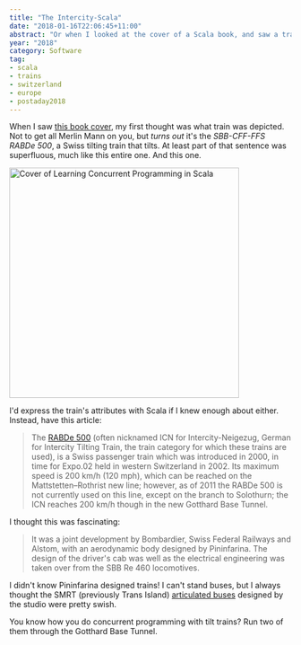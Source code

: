 ```yaml
---
title: "The Intercity-Scala"
date: "2018-01-16T22:06:45+11:00"
abstract: "Or when I looked at the cover of a Scala book, and saw a train."
year: "2018"
category: Software
tag:
- scala
- trains
- switzerland
- europe
- postaday2018
---
```

When I saw [this book cover], my first thought was what train was depicted. Not to get all Merlin Mann on you, but *turns out* it's the *SBB-CFF-FFS RABDe 500*, a Swiss tilting train that tilts. At least part of that sentence was superfluous, much like this entire one. And this one.

<p><img src="https://rubenerd.com/files/2018/concurrent-scala@1x.jpg" srcset="https://rubenerd.com/files/2018/concurrent-scala@1x.jpg 1x, https://rubenerd.com/files/2018/concurrent-scala@2x.jpg 2x" alt="Cover of Learning Concurrent Programming in Scala" style="width:410px" /></p>

I'd express the train's attributes with Scala if I knew enough about either. Instead, have this article:

> The [RABDe 500] (often nicknamed ICN for Intercity-Neigezug, German for Intercity Tilting Train, the train category for which these trains are used), is a Swiss passenger train which was introduced in 2000, in time for Expo.02 held in western Switzerland in 2002. Its maximum speed is 200 km/h (120 mph), which can be reached on the Mattstetten–Rothrist new line; however, as of 2011 the RABDe 500 is not currently used on this line, except on the branch to Solothurn; the ICN reaches 200 km/h though in the new Gotthard Base Tunnel.

I thought this was fascinating:

> It was a joint development by Bombardier, Swiss Federal Railways and Alstom, with an aerodynamic body designed by Pininfarina. The design of the driver's cab was well as the electrical engineering was taken over from the SBB Re 460 locomotives. 

I didn't know Pininfarina designed trains! I can't stand buses, but I always thought the SMRT (previously Trans Island) [articulated buses] designed by the studio were pretty swish.

You know how you do concurrent programming with tilt trains? Run two of them through the Gotthard Base Tunnel.

[this book cover]: https://www.packtpub.com/application-development/learning-concurrent-programming-scala-second-edition
[RABDe 500]: https://en.wikipedia.org/wiki/SBB-CFF-FFS_RABDe_500
[articulated buses]: https://commons.wikimedia.org/wiki/File:Mercedes_Benz_O405G_Bukit_Pajang.jpg
